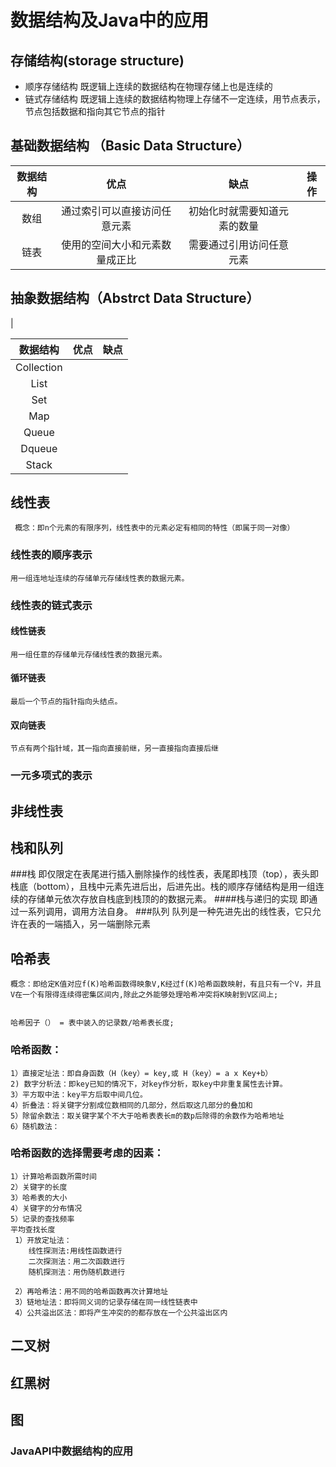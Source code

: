 # 数据结构及Java中的应用

## 存储结构(storage structure)

 * 顺序存储结构 既逻辑上连续的数据结构在物理存储上也是连续的
 * 链式存储结构 既逻辑上连续的数据结构物理上存储不一定连续，用节点表示，节点包括数据和指向其它节点的指针
## 基础数据结构 （Basic Data Structure）
数据结构             |优点|缺点| 操作|
|:--------------------:|:----------------------------------------------------------:|:------------------------------------:|:------------------------------------------------------:|
|数组|通过索引可以直接访问任意元素|初始化时就需要知道元素的数量|
|链表|使用的空间大小和元素数量成正比|需要通过引用访问任意元素|


## 抽象数据结构（Abstrct Data Structure）
|


|数据结构             |优点|缺点|
|:--------------------:|:----------------------------------------------------------:|:------------------------------------:|
|Collection||||
|List||||
|Set||||
|Map||||
|Queue|||||
|Dqueue|||||
|Stack||||||

## 线性表
     概念：即n个元素的有限序列，线性表中的元素必定有相同的特性（即属于同一对像）
### 线性表的顺序表示
    用一组连地址连续的存储单元存储线性表的数据元素。
### 线性表的链式表示
#### 线性链表
    用一组任意的存储单元存储线性表的数据元素。
#### 循环链表
    最后一个节点的指针指向头结点。
#### 双向链表
    节点有两个指针域，其一指向直接前继，另一直接指向直接后继

### 一元多项式的表示
## 非线性表
## 栈和队列
###栈
    即仅限定在表尾进行插入删除操作的线性表，表尾即栈顶（top），表头即栈底（bottom），且栈中元素先进后出，后进先出。栈的顺序存储结构是用一组连续的存储单元依次存放自栈底到栈顶的的数据元素。
####栈与递归的实现
    即通过一系列调用，调用方法自身。
###队列
    队列是一种先进先出的线性表，它只允许在表的一端插入，另一端删除元素
## 哈希表
    概念：即给定K值对应f(K)哈希函数得映象V,K经过f(K)哈希函数映射，有且只有一个V，并且V在一个有限得连续得密集区间内,除此之外能够处理哈希冲突将K映射到V区间上;
    
   
    哈希因子（） = 表中装入的记录数/哈希表长度;
### 哈希函数：
    1）直接定址法：即自身函数（H（key）= key,或 H（key）= a x Key+b）
    2) 数字分析法：即key已知的情况下，对key作分析，取key中非重复属性去计算。
    3）平方取中法：key平方后取中间几位。
    4）折叠法：将关键字分割成位数相同的几部分，然后取这几部分的叠加和
    5）除留余数法：取关键字某个不大于哈希表表长m的数p后除得的余数作为哈希地址
    6）随机数法：
###    哈希函数的选择需要考虑的因素：
    1）计算哈希函数所需时间
    2）关键字的长度
    3）哈希表的大小
    4）关键字的分布情况
    5）记录的查找频率
    平均查找长度
     1）开放定址法：
        线性探测法:用线性函数进行
        二次探测法：用二次函数进行
        随机探测法：用伪随机数进行
        
     2）再哈希法：用不同的哈希函数再次计算地址
     3）链地址法：即将同义词的记录存储在同一线性链表中
     4）公共溢出区法：即将产生冲突的的都存放在一个公共溢出区内
## 二叉树
  

## 红黑树
     
     
## 图

### JavaAPI中数据结构的应用


